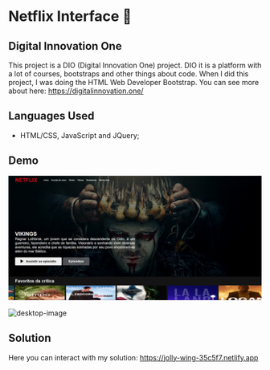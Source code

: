 # Netflix Interface :camera_flash:



## Digital Innovation One

This project is a DIO (Digital Innovation One) project. DIO it is a platform with a lot of courses, bootstraps and other things about code. When I did this project, I was doing the HTML Web Developer Bootstrap. You can see more about here: <https://digitalinnovation.one/>



## Languages Used

- HTML/CSS, JavaScript and JQuery;



## Demo



<img src="/img/desktop.png" alt="My desktop solution"/>

![desktop-image](C:\Users\PC\Desktop\Projects\interface-instagram\img\desktop-image.png)



## Solution

Here you can interact with my solution: <https://jolly-wing-35c5f7.netlify.app>
